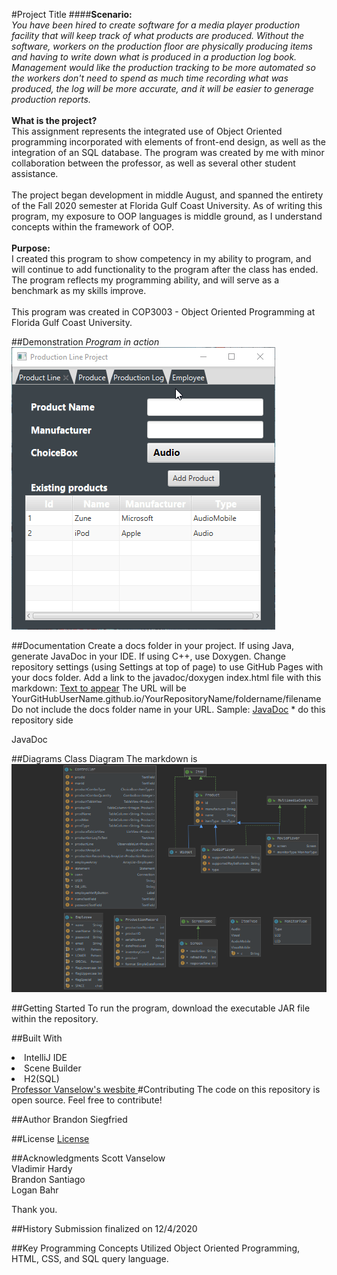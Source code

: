 #Project Title
####<b>Scenario: </b> <br>
<i>You have been hired to create software for a media player production facility that will keep track of what products are produced.
Without the software, workers on the production floor are physically producing items and having to write down what is produced in a production log book.
Management would like the production tracking to be more automated so the workers don't need to spend as much time recording what was produced, the log will be more accurate, and it will be easier to generage production reports.</i>
<br><br><b>What is the project?</b> <br>
This assignment represents the integrated use of Object Oriented programming incorporated with elements of front-end design, as well as the integration of an SQL database. The program was created by me with minor collaboration between the professor, as well as several other student assistance. <br> <br>
The project began development in middle August, and spanned the entirety of the Fall 2020 semester at Florida Gulf Coast University. As of writing this program, my exposure to OOP languages is middle ground, as I understand concepts within the framework of OOP. <br><br>
<b>Purpose:</b><br>
I created this program to show competency in my ability to program, and will continue to add functionality to the program after the class has ended. The program reflects my programming ability, and will serve as a benchmark as my skills improve.
<br><br>This program was created in COP3003 - Object Oriented Programming at Florida Gulf Coast University.

##Demonstration
<i>Program in action</i> <br>
    ![Program gif](src/main/resources/PresentationGif.gif)


##Documentation
Create a docs folder in your project. If using Java, generate JavaDoc in your IDE. If using C++, use Doxygen. Change repository settings (using Settings at top of page) to use GitHub Pages with your docs folder. Add a link to the javadoc/doxygen index.html file with this markdown: [Text to appear](URL)
The URL will be YourGitHubUserName.github.io/YourRepositoryName/foldername/filename
Do not include the docs folder name in your URL.
Sample: [JavaDoc](gradebuild/javadoc/index.html) * do this repository side

JavaDoc

##Diagrams
Class Diagram
The markdown is ![Diagram](src/main/resources/JavaDiagram.PNG)


##Getting Started
To run the program, download the executable JAR file within the repository.

##Built With
<li>IntelliJ IDE</li> 
<li>Scene Builder</li>
<li>H2(SQL)</li>
<a href="https://sites.google.com/site/profvanselow/portfolio?authuser=0">Professor Vanselow's wesbite
</a>
#Contributing
The code on this repository is open source. Feel free to contribute!

##Author
Brandon Siegfried

##License
[License](src/resources/License.txt)


##Acknowledgments
Scott Vanselow <br>
Vladimir Hardy <br>
Brandon Santiago <br>
Logan Bahr <br>

Thank you.

##History
Submission finalized on 12/4/2020

##Key Programming Concepts Utilized
Object Oriented Programming, HTML, CSS, and SQL query language.
